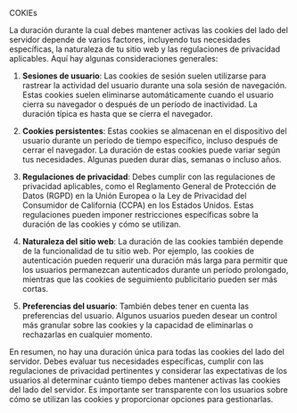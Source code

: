 COKIEs

La duración durante la cual debes mantener activas las cookies del lado del servidor depende de varios factores, incluyendo tus necesidades específicas, la naturaleza de tu sitio web y las regulaciones de privacidad aplicables. Aquí hay algunas consideraciones generales:

1. **Sesiones de usuario**: Las cookies de sesión suelen utilizarse para rastrear la actividad del usuario durante una sola sesión de navegación. Estas cookies suelen eliminarse automáticamente cuando el usuario cierra su navegador o después de un período de inactividad. La duración típica es hasta que se cierra el navegador.

2. **Cookies persistentes**: Estas cookies se almacenan en el dispositivo del usuario durante un período de tiempo específico, incluso después de cerrar el navegador. La duración de estas cookies puede variar según tus necesidades. Algunas pueden durar días, semanas o incluso años.

3. **Regulaciones de privacidad**: Debes cumplir con las regulaciones de privacidad aplicables, como el Reglamento General de Protección de Datos (RGPD) en la Unión Europea o la Ley de Privacidad del Consumidor de California (CCPA) en los Estados Unidos. Estas regulaciones pueden imponer restricciones específicas sobre la duración de las cookies y cómo se utilizan.

4. **Naturaleza del sitio web**: La duración de las cookies también depende de la funcionalidad de tu sitio web. Por ejemplo, las cookies de autenticación pueden requerir una duración más larga para permitir que los usuarios permanezcan autenticados durante un período prolongado, mientras que las cookies de seguimiento publicitario pueden ser más cortas.

5. **Preferencias del usuario**: También debes tener en cuenta las preferencias del usuario. Algunos usuarios pueden desear un control más granular sobre las cookies y la capacidad de eliminarlas o rechazarlas en cualquier momento.

En resumen, no hay una duración única para todas las cookies del lado del servidor. Debes evaluar tus necesidades específicas, cumplir con las regulaciones de privacidad pertinentes y considerar las expectativas de los usuarios al determinar cuánto tiempo debes mantener activas las cookies del lado del servidor. Es importante ser transparente con los usuarios sobre cómo se utilizan las cookies y proporcionar opciones para gestionarlas.